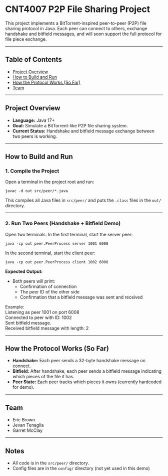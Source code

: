 # CNT4007 P2P File Sharing Project

This project implements a BitTorrent-inspired peer-to-peer (P2P) file sharing protocol in Java. Each peer can connect to others, exchange handshake and bitfield messages, and will soon support the full protocol for file piece exchange.

---

## Table of Contents

- [Project Overview](#project-overview)
- [How to Build and Run](#how-to-build-and-run)
- [How the Protocol Works (So Far)](#how-the-protocol-works-so-far)
- [Team](#team)

---

## Project Overview

- **Language:** Java 17+
- **Goal:** Simulate a BitTorrent-like P2P file sharing system.
- **Current Status:** Handshake and bitfield message exchange between two peers is working.

---

## How to Build and Run

### 1. **Compile the Project**

Open a terminal in the project root and run:

`javac -d out src/peer/*.java`

This compiles all Java files in `src/peer/` and puts the `.class` files in the `out/` directory.

---

### 2. **Run Two Peers (Handshake + Bitfield Demo)**

Open two terminals. In the first terminal, start the server peer:

`java -cp out peer.PeerProcess server 1001 6008`

In the second terminal, start the client peer:

`java -cp out peer.PeerProcess client 1002 6008`

**Expected Output:**

- Both peers will print:
    - Confirmation of connection
    - The peer ID of the other side
    - Confirmation that a bitfield message was sent and received

Example: <br>
Listening as peer 1001 on port 6008 <br>
Connected to peer with ID: 1002 <br>
Sent bitfield message. <br>
Received bitfield message with length: 2


---

## How the Protocol Works (So Far)

- **Handshake:** Each peer sends a 32-byte handshake message on connect.
- **Bitfield:** After handshake, each peer sends a bitfield message indicating which pieces of the file it has.
- **Peer State:** Each peer tracks which pieces it owns (currently hardcoded for demo).

---

## Team

- Eric Brown
- Jevan Tenaglia
- Garret McClay

---

## Notes

- All code is in the `src/peer/` directory.
- Config files are in the `config/` directory (not yet used in this demo)
